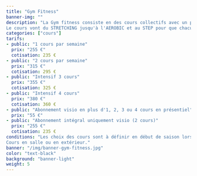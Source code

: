 ```yaml
---
title: "Gym Fitness"
banner-img: ""
description: "La Gym fitness consiste en des cours collectifs avec un professeur diplômé.<br>
Le cours vont du STRETCHING jusqu'à l'AEROBIC et au STEP pour que chacun et chacune trouve ce qui lui convient le mieux."
categories: ["cours"]
tarifs:
- public: "1 cours par semaine"
  prix: "255 €"
  cotisation: 235 €
- public: "2 cours par semaine"
  prix: "315 €"
  cotisation: 295 €
- public: "Intensif 3 cours"
  prix: "355 €"
  cotisation: 325 €
- public: "Intensif 4 cours"
  prix: "380 €"
  cotisation: 360 €
- public: "Abonnement visio en plus d'1, 2, 3 ou 4 cours en présentiel"
  prix: "55 €"
- public: "Abonnement intégral uniquement visio (2 cours)"
  prix: "255 €"
  cotisation: 235 €
conditions: "Les choix des cours sont à définir en début de saison lors des inscriptions.<br>
Cours en salle ou en extérieur."
banner: "/img/banner-gym-fitness.jpg"
color: "text-black"
background: "banner-light"
weight: 5
---
```

